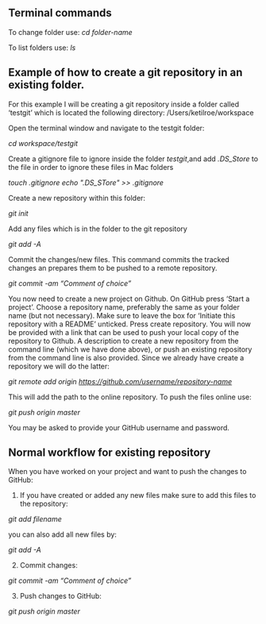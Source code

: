 
## Terminal commands

To change folder use:  *cd folder-name*

To list folders use: *ls*



## Example of how to create a git repository in an existing folder.

For this example I will be creating a git repository inside a folder called ‘testgit’ which is located the following directory:  /Users/ketilroe/workspace

Open the terminal window and navigate to the testgit folder:

*cd workspace/testgit*


Create a gitignore file to ignore inside the folder *testgit*,and add  *.DS_Store* to the file in order to ignore these files in Mac folders

*touch .gitignore*
*echo ".DS_STore" >> .gitignore*

Create a new repository within this folder:

*git init*

Add any files which is in the folder to the git repository

*git add -A*

Commit the changes/new files. This command commits the tracked changes an prepares them to be pushed to a remote repository.

*git commit -am “Comment of choice”*


You now need to create a new project on Github. On GitHub press ‘Start a project’. Choose a repository name, preferably the same as your folder name (but not necessary). Make sure to leave the box for ‘Initiate this repository with a README’ unticked.  Press create repository. You will now be provided with a link that can be used to push your local copy of the repository to Github. A description to create a new repository from the command line (which we have done above), or push an existing repository from the command line is also provided. Since we already have create a repository we will do the latter:

*git remote add origin https://github.com/username/repository-name*

This will add the path to the online repository. To push the files online use:

*git push origin master*

You may be asked to provide your GitHub username and password.


## Normal workflow for existing repository

When you have worked on your project and want to push the changes to GitHub:

1. If you have created or added any new files make sure to add this files to the repository:

*git add filename*

you can also add all new files by:

*git add -A*

2. Commit changes:

*git commit -am “Comment of choice”*


3. Push changes to GitHub:

*git push origin master*
